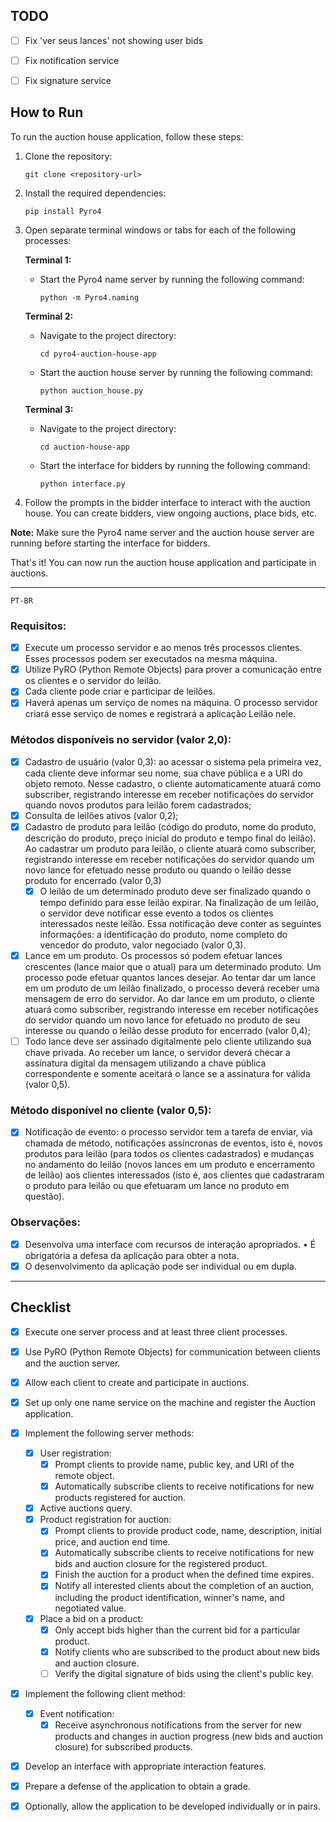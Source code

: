 ## TODO
- [ ] Fix 'ver seus lances' not showing user bids
- [ ] Fix notification service
- [ ] Fix signature service


## How to Run

To run the auction house application, follow these steps:

1. Clone the repository:
   ```
   git clone <repository-url>
   ```

2. Install the required dependencies:
   ```
   pip install Pyro4
   ```

3. Open separate terminal windows or tabs for each of the following processes:

   **Terminal 1:**
   - Start the Pyro4 name server by running the following command:
     ```
     python -m Pyro4.naming
     ```

   **Terminal 2:**
   - Navigate to the project directory:
     ```
     cd pyro4-auction-house-app
     ```
   - Start the auction house server by running the following command:
     ```
     python auction_house.py
     ```

   **Terminal 3:**
   - Navigate to the project directory:
     ```
     cd auction-house-app
     ```
   - Start the interface for bidders by running the following command:
     ```
     python interface.py
     ```

4. Follow the prompts in the bidder interface to interact with the auction house. You can create bidders, view ongoing auctions, place bids, etc.

**Note:** Make sure the Pyro4 name server and the auction house server are running before starting the interface for bidders.

That's it! You can now run the auction house application and participate in auctions.

***
```PT-BR```

### Requisitos: 
- [x] Execute um processo servidor e ao menos três processos clientes. Esses processos podem ser executados na mesma máquina. 
- [x] Utilize PyRO (Python Remote Objects) para prover a comunicação entre os clientes e o servidor do leilão. 
- [x] Cada cliente pode criar e participar de leilões. 
- [x] Haverá apenas um serviço de nomes na máquina. O processo servidor criará esse serviço de nomes e registrará a aplicação Leilão nele. 

### Métodos disponíveis no servidor (valor 2,0): 
- [x] Cadastro de usuário (valor 0,3): ao acessar o sistema pela primeira vez, cada cliente deve informar seu nome, sua chave pública e a URI do objeto remoto. Nesse cadastro, o cliente automaticamente atuará como subscriber, registrando interesse em receber notificações do servidor quando novos produtos para leilão forem cadastrados; 
- [x] Consulta de leilões ativos (valor 0,2); 
- [x] Cadastro de produto para leilão (código do produto, nome do produto, descrição do produto, preço inicial do produto e tempo final do leilão). Ao cadastrar um produto para leilão, o cliente atuará como subscriber, registrando interesse em receber notificações do servidor quando um novo lance for efetuado nesse produto ou quando o leilão desse produto for encerrado (valor 0,3) 
  - [x]  O leilão de um determinado produto deve ser finalizado quando o tempo definido para esse leilão expirar. Na finalização de um leilão, o servidor deve notificar esse evento a todos os clientes interessados neste leilão. Essa notificação deve conter as seguintes informações: a identificação do produto, nome completo do vencedor do produto, valor negociado (valor 0,3). 
- [x]  Lance em um produto. Os processos só podem efetuar lances crescentes (lance maior que o atual) para um determinado produto. Um processo pode efetuar quantos lances desejar. Ao tentar dar um lance em um produto de um leilão finalizado, o processo deverá receber uma mensagem de erro do servidor. Ao dar lance em um produto, o cliente atuará como subscriber, registrando interesse em receber notificações do servidor quando um novo lance for efetuado no produto de seu interesse ou quando o leilão desse produto for encerrado (valor 0,4); 
- [ ]  Todo lance deve ser assinado digitalmente pelo cliente utilizando sua chave privada. Ao receber um lance, o servidor deverá checar a assinatura digital da mensagem utilizando a chave pública correspondente e somente aceitará o lance se a assinatura for válida (valor 0,5). 

### Método disponível no cliente (valor 0,5): 
- [x]  Notificação de evento: o processo servidor tem a tarefa de enviar, via chamada de método, notificações assíncronas de eventos, isto é, novos produtos para leilão (para todos os clientes cadastrados) e mudanças no andamento do leilão (novos lances em um produto e encerramento de leilão) aos clientes interessados (isto é, aos clientes que cadastraram o produto para leilão ou que efetuaram um lance no produto em questão). 

### Observações: 
- [x]  Desenvolva uma interface com recursos de interação apropriados. • É obrigatória a defesa da aplicação para obter a nota. 
- [x]  O desenvolvimento da aplicação pode ser individual ou em dupla.

***
## Checklist

- [x] Execute one server process and at least three client processes.
- [X] Use PyRO (Python Remote Objects) for communication between clients and the auction server.
- [x] Allow each client to create and participate in auctions.
- [X] Set up only one name service on the machine and register the Auction application.
- [x] Implement the following server methods:
  - [x] User registration:
    - [x] Prompt clients to provide name, public key, and URI of the remote object.
    - [x] Automatically subscribe clients to receive notifications for new products registered for auction.
  - [x] Active auctions query.
  - [x] Product registration for auction:
    - [x] Prompt clients to provide product code, name, description, initial price, and auction end time.
    - [x] Automatically subscribe clients to receive notifications for new bids and auction closure for the registered product.
    - [x] Finish the auction for a product when the defined time expires.
    - [x] Notify all interested clients about the completion of an auction, including the product identification, winner's name, and negotiated value.
  - [x] Place a bid on a product:
    - [x] Only accept bids higher than the current bid for a particular product.
    - [x] Notify clients who are subscribed to the product about new bids and auction closure.
    - [ ] Verify the digital signature of bids using the client's public key.
- [x] Implement the following client method:
  - [x] Event notification:
    - [x] Receive asynchronous notifications from the server for new products and changes in auction progress (new bids and auction closure) for subscribed products.
- [x] Develop an interface with appropriate interaction features.
- [x] Prepare a defense of the application to obtain a grade.
- [x] Optionally, allow the application to be developed individually or in pairs.


